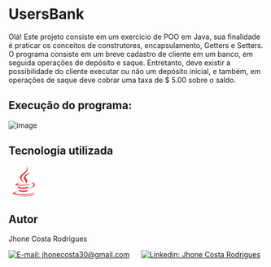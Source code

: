 # UsersBank
Olá! Este projeto consiste em um exercício de POO em Java, sua finalidade é praticar os conceitos de construtores, encapsulamento, Getters e Setters. O programa consiste em um breve cadastro de cliente em um banco, em seguida operações de depósito e saque. Entretanto, deve existir a possibilidade do cliente executar ou não um depósito inicial, e também, em operações de saque deve cobrar uma taxa de $ 5.00 sobre o saldo.

## Execução do programa:
![image](https://user-images.githubusercontent.com/129993748/230496333-25af1a0e-5d35-4230-937b-df1c3c6ff97e.png)

## Tecnologia utilizada
<div align="left"> 
  <img height="60" src="https://raw.githubusercontent.com/devicons/devicon/master/icons/java/java-plain.svg" title="Java">

## Autor
<p>Jhone Costa Rodrigues</p>
<section align="left">  
  <div> 
    <a href = "mailto:jhonecosta30@gmail.com"><img src="https://img.shields.io/badge/-Gmail-%23333?style=for-the-badge&logo=gmail&logoColor=white" target="_blank" title="E-mail: jhonecosta30@gmail.com"></a>
      &nbsp;&nbsp;&nbsp;&nbsp;
    <a href="https://www.linkedin.com/in/jhone-costa-rodrigues-79a080234/" target="_blank"><img src="https://img.shields.io/badge/-LinkedIn-%230077B5?style=for-the-badge&logo=linkedin&logoColor=white" target="_blank" title="Linkedin: Jhone Costa Rodrigues"></a>
      &nbsp;&nbsp;&nbsp;&nbsp;
  </div>
</section>
